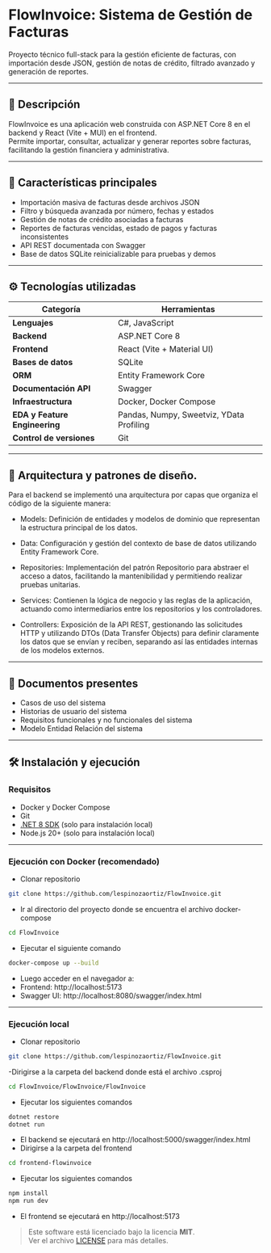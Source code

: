 # FlowInvoice: Sistema de Gestión de Facturas

Proyecto técnico full-stack para la gestión eficiente de facturas, con importación desde JSON, gestión de notas de crédito, filtrado avanzado y generación de reportes.

---

## 📌 Descripción

FlowInvoice es una aplicación web construida con ASP.NET Core 8 en el backend y React (Vite + MUI) en el frontend.  
Permite importar, consultar, actualizar y generar reportes sobre facturas, facilitando la gestión financiera y administrativa.



---
## 🚀 Características principales

- Importación masiva de facturas desde archivos JSON  
- Filtro y búsqueda avanzada por número, fechas y estados  
- Gestión de notas de crédito asociadas a facturas  
- Reportes de facturas vencidas, estado de pagos y facturas inconsistentes  
- API REST documentada con Swagger  
- Base de datos SQLite reinicializable para pruebas y demos

---
## ⚙️ Tecnologías utilizadas

| Categoría           | Herramientas                                                                 |
|---------------------|-------------------------------------------------------------------------------|
| **Lenguajes**       | C#, JavaScript                                                            |
| **Backend**         | ASP.NET Core 8                                                                       |
| **Frontend**        | React (Vite + Material UI)                                                                       |
| **Bases de datos**  | SQLite                                                                         |
| **ORM** | Entity Framework Core                                                |
| **Documentación API**| Swagger                                                                          |
| **Infraestructura** | Docker, Docker Compose                                                        |
| **EDA y Feature Engineering** | Pandas, Numpy, Sweetviz, YData Profiling                            |
| **Control de versiones** | Git                                                         |
---
## 📄 Arquitectura y patrones de diseño.

Para el backend se implementó una arquitectura por capas que organiza el código de la siguiente manera:

- Models: Definición de entidades y modelos de dominio que representan la estructura principal de los datos.

- Data: Configuración y gestión del contexto de base de datos utilizando Entity Framework Core.

- Repositories: Implementación del patrón Repositorio para abstraer el acceso a datos, facilitando la mantenibilidad y permitiendo realizar pruebas unitarias.

- Services: Contienen la lógica de negocio y las reglas de la aplicación, actuando como intermediarios entre los repositorios y los controladores.

- Controllers: Exposición de la API REST, gestionando las solicitudes HTTP y utilizando DTOs (Data Transfer Objects) para definir claramente los datos que se envían y reciben, separando así las entidades internas de los modelos externos.
---
## 📂 Documentos presentes

- Casos de uso del sistema
- Historias de usuario del sistema
- Requisitos funcionales y no funcionales del sistema
- Modelo Entidad Relación del sistema
---
## 🛠️ Instalación y ejecución

### Requisitos

- Docker y Docker Compose  
- Git  
- [.NET 8 SDK](https://dotnet.microsoft.com/en-us/download/dotnet/8.0) (solo para instalación local)  
- Node.js 20+ (solo para instalación local)  

---

### Ejecución con Docker (recomendado)
- Clonar repositorio
```bash
git clone https://github.com/lespinozaortiz/FlowInvoice.git
```
- Ir al directorio del proyecto donde se encuentra el archivo docker-compose
```bash
cd FlowInvoice
```
- Ejecutar el siguiente comando
```bash
docker-compose up --build
```
- Luego acceder en el navegador a:
- Frontend: http://localhost:5173
- Swagger UI: http://localhost:8080/swagger/index.html
---
### Ejecución local
- Clonar repositorio
```bash
git clone https://github.com/lespinozaortiz/FlowInvoice.git
```
-Dirigirse a la carpeta del backend donde está el archivo .csproj
```bash
cd FlowInvoice/FlowInvoice/FlowInvoice
```
- Ejecutar los siguientes comandos
```bash
dotnet restore
dotnet run
```
- El backend se ejecutará en http://localhost:5000/swagger/index.html
- Dirigirse a la carpeta del frontend
```bash
cd frontend-flowinvoice
```
- Ejecutar los siguientes comandos
```bash
npm install
npm run dev
```
- El frontend se ejecutará en http://localhost:5173
> Este software está licenciado bajo la licencia **MIT**.  
Ver el archivo [LICENSE](./LICENSE) para más detalles.

